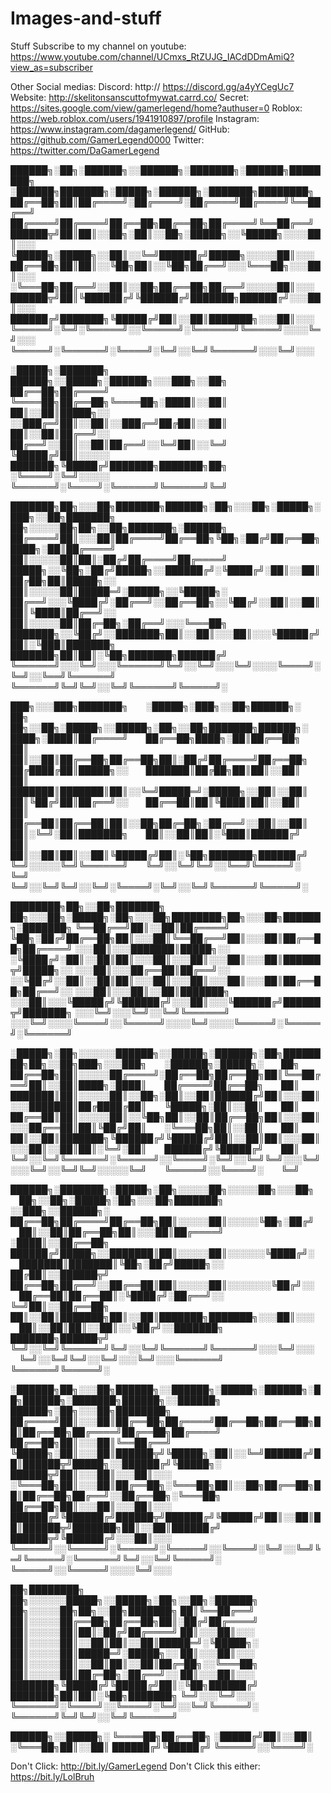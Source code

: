 # Images-and-stuff
Stuff
Subscribe to my channel on youtube:
https://www.youtube.com/channel/UCmxs_RtZUJG_IACdDDmAmiQ?view_as=subscriber

Other Social medias:
Discord: http:// https://discord.gg/a4yYCegUc7
Website: http://skelitonsanscuttofmywat.carrd.co/
Secret: https://sites.google.com/view/gamerlegend/home?authuser=0
Roblox: https://web.roblox.com/users/1941910897/profile
Instagram: https://www.instagram.com/dagamerlegend/
GitHub: https://github.com/GamerLegend0000
Twitter: https://twitter.com/DaGamerLegend




██████╗░██╗░██████╗░░██████╗░███████╗░██████╗████████╗  ░██████╗███████╗░█████╗░██████╗░███████╗████████╗
██╔══██╗██║██╔════╝░██╔════╝░██╔════╝██╔════╝╚══██╔══╝  ██╔════╝██╔════╝██╔══██╗██╔══██╗██╔════╝╚══██╔══╝
██████╦╝██║██║░░██╗░██║░░██╗░█████╗░░╚█████╗░░░░██║░░░  ╚█████╗░█████╗░░██║░░╚═╝██████╔╝█████╗░░░░░██║░░░
██╔══██╗██║██║░░╚██╗██║░░╚██╗██╔══╝░░░╚═══██╗░░░██║░░░  ░╚═══██╗██╔══╝░░██║░░██╗██╔══██╗██╔══╝░░░░░██║░░░
██████╦╝██║╚██████╔╝╚██████╔╝███████╗██████╔╝░░░██║░░░  ██████╔╝███████╗╚█████╔╝██║░░██║███████╗░░░██║░░░
╚═════╝░╚═╝░╚═════╝░░╚═════╝░╚══════╝╚═════╝░░░░╚═╝░░░  ╚═════╝░╚══════╝░╚════╝░╚═╝░░╚═╝╚══════╝░░░╚═╝░░░

░█████╗░███████╗  ██████╗░░█████╗░██████╗░░░███╗░░██╗
██╔══██╗██╔════╝  ╚════██╗██╔══██╗╚════██╗░████║░░██║
██║░░██║█████╗░░  ░░███╔═╝██║░░██║░░███╔═╝██╔██║░░██║
██║░░██║██╔══╝░░  ██╔══╝░░██║░░██║██╔══╝░░╚═╝██║░░╚═╝
╚█████╔╝██║░░░░░  ███████╗╚█████╔╝███████╗███████╗██╗
░╚════╝░╚═╝░░░░░  ╚══════╝░╚════╝░╚══════╝╚══════╝╚═╝

███████╗██╗░░░██╗███████╗██████╗░██╗░░░██╗░█████╗░███╗░░██╗███████╗  ██╗░░░░░██╗██╗░░██╗███████╗░██████╗
██╔════╝██║░░░██║██╔════╝██╔══██╗╚██╗░██╔╝██╔══██╗████╗░██║██╔════╝  ██║░░░░░██║██║░██╔╝██╔════╝██╔════╝
█████╗░░╚██╗░██╔╝█████╗░░██████╔╝░╚████╔╝░██║░░██║██╔██╗██║█████╗░░  ██║░░░░░██║█████═╝░█████╗░░╚█████╗░
██╔══╝░░░╚████╔╝░██╔══╝░░██╔══██╗░░╚██╔╝░░██║░░██║██║╚████║██╔══╝░░  ██║░░░░░██║██╔═██╗░██╔══╝░░░╚═══██╗
███████╗░░╚██╔╝░░███████╗██║░░██║░░░██║░░░╚█████╔╝██║░╚███║███████╗  ███████╗██║██║░╚██╗███████╗██████╔╝
╚══════╝░░░╚═╝░░░╚══════╝╚═╝░░╚═╝░░░╚═╝░░░░╚════╝░╚═╝░░╚══╝╚══════╝  ╚══════╝╚═╝╚═╝░░╚═╝╚══════╝╚═════╝░

███╗░░░███╗███████╗  ░█████╗░███╗░░██╗██████╗░  ██╗  ██╗░░██╗░█████╗░░█████╗░██╗░░██╗███████╗██████╗░
████╗░████║██╔════╝  ██╔══██╗████╗░██║██╔══██╗  ██║  ██║░░██║██╔══██╗██╔══██╗██║░██╔╝██╔════╝██╔══██╗
██╔████╔██║█████╗░░  ███████║██╔██╗██║██║░░██║  ██║  ███████║███████║██║░░╚═╝█████═╝░█████╗░░██║░░██║
██║╚██╔╝██║██╔══╝░░  ██╔══██║██║╚████║██║░░██║  ██║  ██╔══██║██╔══██║██║░░██╗██╔═██╗░██╔══╝░░██║░░██║
██║░╚═╝░██║███████╗  ██║░░██║██║░╚███║██████╔╝  ██║  ██║░░██║██║░░██║╚█████╔╝██║░╚██╗███████╗██████╔╝
╚═╝░░░░░╚═╝╚══════╝  ╚═╝░░╚═╝╚═╝░░╚══╝╚═════╝░  ╚═╝  ╚═╝░░╚═╝╚═╝░░╚═╝░╚════╝░╚═╝░░╚═╝╚══════╝╚═════╝░

████████╗██╗░░██╗███████╗  ██╗░░░██╗░█████╗░██╗░░░██╗████████╗██╗░░░██╗██████╗░███████╗
╚══██╔══╝██║░░██║██╔════╝  ╚██╗░██╔╝██╔══██╗██║░░░██║╚══██╔══╝██║░░░██║██╔══██╗██╔════╝
░░░██║░░░███████║█████╗░░  ░╚████╔╝░██║░░██║██║░░░██║░░░██║░░░██║░░░██║██████╦╝█████╗░░
░░░██║░░░██╔══██║██╔══╝░░  ░░╚██╔╝░░██║░░██║██║░░░██║░░░██║░░░██║░░░██║██╔══██╗██╔══╝░░
░░░██║░░░██║░░██║███████╗  ░░░██║░░░╚█████╔╝╚██████╔╝░░░██║░░░╚██████╔╝██████╦╝███████╗
░░░╚═╝░░░╚═╝░░╚═╝╚══════╝  ░░░╚═╝░░░░╚════╝░░╚═════╝░░░░╚═╝░░░░╚═════╝░╚═════╝░╚══════╝

░█████╗░██╗░░░░░░██████╗░░█████╗░██████╗░██╗████████╗██╗░░██╗███╗░░░███╗  ░██████╗░█████╗░  ██╗
██╔══██╗██║░░░░░██╔════╝░██╔══██╗██╔══██╗██║╚══██╔══╝██║░░██║████╗░████║  ██╔════╝██╔══██╗  ██║
███████║██║░░░░░██║░░██╗░██║░░██║██████╔╝██║░░░██║░░░███████║██╔████╔██║  ╚█████╗░██║░░██║  ██║
██╔══██║██║░░░░░██║░░╚██╗██║░░██║██╔══██╗██║░░░██║░░░██╔══██║██║╚██╔╝██║  ░╚═══██╗██║░░██║  ██║
██║░░██║███████╗╚██████╔╝╚█████╔╝██║░░██║██║░░░██║░░░██║░░██║██║░╚═╝░██║  ██████╔╝╚█████╔╝  ██║
╚═╝░░╚═╝╚══════╝░╚═════╝░░╚════╝░╚═╝░░╚═╝╚═╝░░░╚═╝░░░╚═╝░░╚═╝╚═╝░░░░░╚═╝  ╚═════╝░░╚════╝░  ╚═╝

██████╗░███████╗░█████╗░██╗░░░░░██╗░░░░░██╗░░░██╗  ██╗░░██╗░█████╗░██╗░░░██╗███████╗  ░░███╗░░██████╗░
██╔══██╗██╔════╝██╔══██╗██║░░░░░██║░░░░░╚██╗░██╔╝  ██║░░██║██╔══██╗██║░░░██║██╔════╝  ░████║░░██╔══██╗
██████╔╝█████╗░░███████║██║░░░░░██║░░░░░░╚████╔╝░  ███████║███████║╚██╗░██╔╝█████╗░░  ██╔██║░░██████╦╝
██╔══██╗██╔══╝░░██╔══██║██║░░░░░██║░░░░░░░╚██╔╝░░  ██╔══██║██╔══██║░╚████╔╝░██╔══╝░░  ╚═╝██║░░██╔══██╗
██║░░██║███████╗██║░░██║███████╗███████╗░░░██║░░░  ██║░░██║██║░░██║░░╚██╔╝░░███████╗  ███████╗██████╦╝
╚═╝░░╚═╝╚══════╝╚═╝░░╚═╝╚══════╝╚══════╝░░░╚═╝░░░  ╚═╝░░╚═╝╚═╝░░╚═╝░░░╚═╝░░░╚══════╝  ╚══════╝╚═════╝░

░██████╗██╗░░░██╗██████╗░░██████╗░█████╗░██████╗░██╗██████╗░███████╗██████╗░░██████╗  ██████╗░██╗░░░██╗████████╗
██╔════╝██║░░░██║██╔══██╗██╔════╝██╔══██╗██╔══██╗██║██╔══██╗██╔════╝██╔══██╗██╔════╝  ██╔══██╗██║░░░██║╚══██╔══╝
╚█████╗░██║░░░██║██████╦╝╚█████╗░██║░░╚═╝██████╔╝██║██████╦╝█████╗░░██████╔╝╚█████╗░  ██████╦╝██║░░░██║░░░██║░░░
░╚═══██╗██║░░░██║██╔══██╗░╚═══██╗██║░░██╗██╔══██╗██║██╔══██╗██╔══╝░░██╔══██╗░╚═══██╗  ██╔══██╗██║░░░██║░░░██║░░░
██████╔╝╚██████╔╝██████╦╝██████╔╝╚█████╔╝██║░░██║██║██████╦╝███████╗██║░░██║██████╔╝  ██████╦╝╚██████╔╝░░░██║░░░
╚═════╝░░╚═════╝░╚═════╝░╚═════╝░░╚════╝░╚═╝░░╚═╝╚═╝╚═════╝░╚══════╝╚═╝░░╚═╝╚═════╝░  ╚═════╝░░╚═════╝░░░░╚═╝░░░

██╗████████╗  ██╗░░░░░░█████╗░░█████╗░██╗░░██╗░██████╗  ██╗░░░░░██╗██╗░░██╗███████╗
██║╚══██╔══╝  ██║░░░░░██╔══██╗██╔══██╗██║░██╔╝██╔════╝  ██║░░░░░██║██║░██╔╝██╔════╝
██║░░░██║░░░  ██║░░░░░██║░░██║██║░░██║█████═╝░╚█████╗░  ██║░░░░░██║█████═╝░█████╗░░
██║░░░██║░░░  ██║░░░░░██║░░██║██║░░██║██╔═██╗░░╚═══██╗  ██║░░░░░██║██╔═██╗░██╔══╝░░
██║░░░██║░░░  ███████╗╚█████╔╝╚█████╔╝██║░╚██╗██████╔╝  ███████╗██║██║░╚██╗███████╗
╚═╝░░░╚═╝░░░  ╚══════╝░╚════╝░░╚════╝░╚═╝░░╚═╝╚═════╝░  ╚══════╝╚═╝╚═╝░░╚═╝╚══════╝

██████╗░░█████╗░
╚════██╗██╔══██╗
░█████╔╝██║░░██║
░╚═══██╗██║░░██║
██████╔╝╚█████╔╝
╚═════╝░░╚════╝░

Don't Click: http://bit.ly/GamerLegend
Don't Click this either: https://bit.ly/LolBruh
